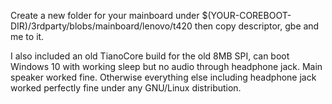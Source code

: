 Create a new folder for your mainboard under $(YOUR-COREBOOT-DIR)/3rdparty/blobs/mainboard/lenovo/t420 then copy descriptor, gbe and me to it.

I also included an old TianoCore build for the old 8MB SPI, can boot Windows 10 with working sleep but no audio through headphone jack. Main speaker worked fine. Otherwise everything else including headphone jack worked perfectly fine under any GNU/Linux distribution.
